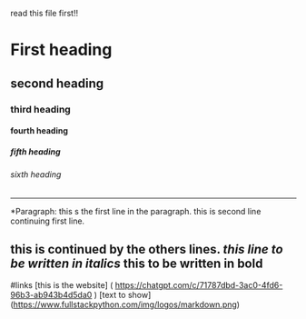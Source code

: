 read this file first!!
# First heading
## second heading
### third heading
#### fourth heading
##### fifth heading 
###### sixth heading
----
*Paragraph:
this s the first line in the paragraph. this is second line continuing first line. 

this is continued by the others lines.
*this line to be written in italics*   **this to be written in bold**
----
#links 
[this is the website]  ( https://chatgpt.com/c/71787dbd-3ac0-4fd6-96b3-ab943b4d5da0 )
[text to show] (https://www.fullstackpython.com/img/logos/markdown.png)



